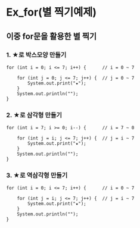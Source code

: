 # Ex_for(별 찍기예제)

## 이중 for문을 활용한 별 찍기

### **1. ★로 박스모양 만들기**

```
for (int i = 0; i <= 7; i++) {		// i = 0 ~ 7

	for (int j = 0; j <= 7; j++) {	// j = 0 ~ 7
		System.out.print("★");
	}
	System.out.println("");
}
```


### **2. ★로 삼각형 만들기**

```
for (int i = 7; i >= 0; i--) {		// i = 7 ~ 0 

	for (int j = i; j <= 7; j++) {	// j = i ~ 7
		System.out.print("★");
	}
	System.out.println("");
}
```

### **3. ★로 역삼각형 만들기**

```
for (int i = 0; i <= 7; i++) {		// i = 0 ~ 7

	for (int j = i; j <= 7; j++) {  // j = i ~ 7
		System.out.print("★");
	}
	System.out.println("");
}
 ```
 
 
